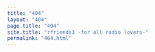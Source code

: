 ```yaml
---
title: "404"
layout: "404"
page.title: "404"
site.title: "rfriends3 -for all radio lovers-"
permalink: "404.html"
---
```


